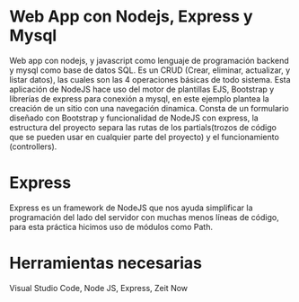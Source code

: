 # Web App con Nodejs, Express y Mysql
Web app con nodejs, y javascript como lenguaje de programación backend y mysql como base de datos SQL. Es un CRUD (Crear, eliminar, actualizar, y listar datos), las cuales son las 4 operaciones básicas de todo sistema.
Esta aplicación de NodeJS hace uso del motor de plantillas EJS, Bootstrap y librerías de express para conexión a mysql, en este ejemplo plantea la creación de un sitio 
con una navegación dinamica. Consta de un formulario diseñado con Bootstrap y funcionalidad de NodeJS con express, la estructura del proyecto separa las rutas de los partials(trozos de código que se pueden usar en cualquier parte del proyecto) y el funcionamiento (controllers).

# Express 
Express es un framework de NodeJS que nos ayuda simplificar la programación del lado del servidor con muchas menos líneas de código, para esta práctica hicimos uso de módulos como Path.

# Herramientas necesarias
Visual Studio Code, Node JS, Express, Zeit Now
